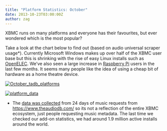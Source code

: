 ```yaml
---
title: "Platform Statistics: October"
date: 2013-10-23T03:00:00Z
author: zag
---
```


XBMC runs on many platforms and everyone has their favourites, but ever wondered which is the most popular?

Take a look at the chart below to find out (based on audio universal scraper usage\*). Currently Microsoft Windows makes up over half of the XBMC user base but this is shrinking with the rise of easy Linux installs such as [OpenELEC](https://openelec.tv/). We’ve also seen a large increase in [Raspberry Pi](https://openelec.tv/get-openelec) users in the last few months. It seems many people like the idea of using a cheap bit of hardware as a home theatre device.

[![October_tadb_platforms](/sites/default/files/uploads/October_tadb_platforms1.webp)](/sites/default/files/uploads/October_tadb_platforms1.webp)

[![platform_data](/sites/default/files/uploads/platform_data.webp)](/sites/default/files/uploads/platform_data.webp)

- The [data was collected](https://www.theaudiodb.com/forum/viewtopic.php?p=1718&p=1718) from 24 days of music requests from <https://www.theaudiodb.com/> so its not a reflection of the entire XBMC ecosystem, just people requesting music metadata. The last time we checked our add-on statistics, we had around 1.9 million active installs around the world.
